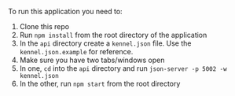 To run this application you need to:
1. Clone this repo
1. Run `npm install` from the root directory of the application
2. In the `api` directory create a `kennel.json` file. Use the `kennel.json.example` for reference.
3. Make sure you have two tabs/windows open 
4. In one, `cd` into the `api` directory and run `json-server -p 5002 -w kennel.json`
5. In the other, run `npm start` from the root directory